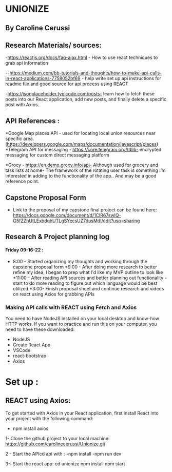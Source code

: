 # UNIONIZE
## By Caroline Cerussi

## Research Materials/ sources:
-https://reactjs.org/docs/faq-ajax.html - How to use react techniques to grab api information

--https://medium.com/bb-tutorials-and-thoughts/how-to-make-api-calls-in-react-applications-7758052bf69 - help write set up api instructions for readme file and good source for api process using REACT

-https://jsonplaceholder.typicode.com/posts- learn how to fetch these posts into our React application, add new posts, and finally delete a specific post with Axios.


## API References :
*Google Map  places API - used for locating local union resources near specific area.  (https://developers.google.com/maps/documentation/javascript/places)
*Telegram API for messaging - https://core.telegram.org/tdlib- encrypted messaging for custom direct messaging platform 

*Grocy - https://en.demo.grocy.info/api- Although used for grocery and task lists at home- The framework of the rotating user task is something I’m interested in adding to the functionality of the app.. And may be a good reference point. 


## Capstone Proposal Form
* Link to the proposal of my capstone final project can be found here: https://docs.google.com/document/d/1ClR67swIQ-G5fZZhUtLExbdqhUTLgSYecsUZ7dusMdI/edit?usp=sharing


## Research & Project planning log 
#### Friday 09-16-22 :
* 8:00 - Started organizing my thoughts and working through the capstone proposal form 
*9:00 - After doing more research to better refine my idea, I began to prep what I'd like my MVP outline to look like
*11:00 - After  reading API sources and better planning out functionality - start to do more reading to figure out which  language would be best utilized 
*3:00-  Finish proposal sheet and continue research and videos on react using Axios for grabbing APIs 


### Making API calls with REACT using Fetch and Axios
You need to have NodeJS installed on your local desktop and know-how HTTP works. If you want to practice and run this on your computer, you need to have these downloaded: 

* NodeJS
* Create React App
* VSCode
* react-bootstrap
* Axios


# Set up : 

## REACT using Axios: 
To get started with Axios in your React application, first install React into your project with the following command: 
* npm install axios


1-  Clone the github project to your local machine: https://github.com/carolinecerussi/Unionize.git

2 - 
Start the APIcd api  with :
-npm install
-npm run dev

3-:
Start the react app: 
cd unionize
npm install
npm start


